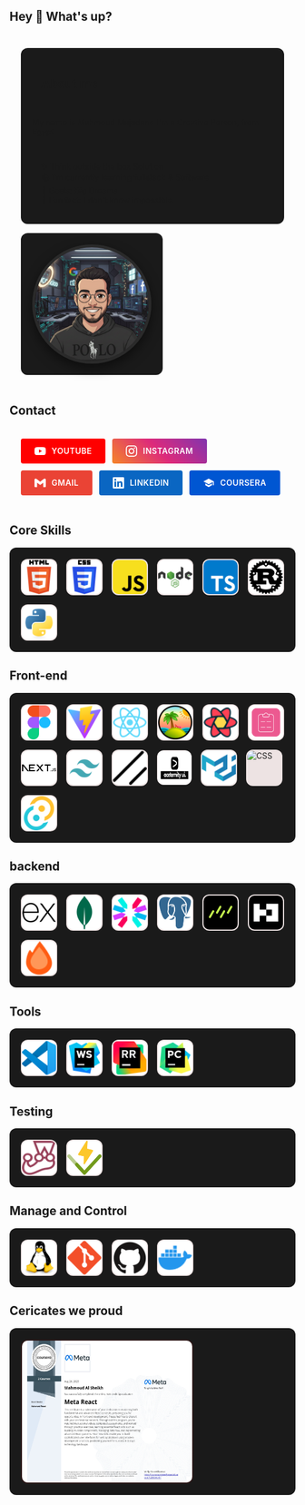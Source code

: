 ## Hey 👋 What's up?


###

<div style="display: flex; gap: 16px; align-items: center; padding: 20px; border-radius: 12px; flex-wrap: wrap; flex-direction: row;
">

<div style="display: flex; gap: 16px; align-items: center; padding: 20px; background-color: #1a1a1a; border-radius: 12px; flex-wrap: wrap;max-width: 600px;">



###

<h2 align="left">About me</h2>

<p align="left">My name is Mahmoud Majedand I'm a Creative Person, from Egypt</p>

###

<p align="left">✨ Think outside the box Solution <br>📚 I'm currently learning fullstack & Software <br>🎯 Goals: Big Dreams<br>🎲 Fun fact: I don't know impossible</p>

###

###


###



</div>
<div style="display: flex; gap: 16px; align-items: center; padding: 20px; background-color: #1a1a1a; border-radius: 12px; flex-wrap: wrap;">

<img src="./images/profile.png" alt="Profile" style="width: 200px; height: 200px; border-radius: 50%; object-fit: cover; border: 5px solid #2a2a2a; box-shadow: 0 8px 20px rgba(0,0,0,0.5);">

</div>

</div>






## Contact
<div style="display: flex; gap: 12px; padding: 20px; ; flex-wrap: wrap;max-width: 800px;">
  
  <a href="" target="_blank" style="text-decoration: none;">
    <div style="display: flex; align-items: center; gap: 10px; background-color: #FF0000; padding: 12px 24px; border-radius: 4px; transition: opacity 0.3s; cursor: pointer;" >
      <svg style="width: 20px; height: 20px; fill: white;" viewBox="0 0 24 24"><path d="M23.498 6.186a3.016 3.016 0 0 0-2.122-2.136C19.505 3.545 12 3.545 12 3.545s-7.505 0-9.377.505A3.017 3.017 0 0 0 .502 6.186C0 8.07 0 12 0 12s0 3.93.502 5.814a3.016 3.016 0 0 0 2.122 2.136c1.871.505 9.376.505 9.376.505s7.505 0 9.377-.505a3.015 3.015 0 0 0 2.122-2.136C24 15.93 24 12 24 12s0-3.93-.502-5.814zM9.545 15.568V8.432L15.818 12l-6.273 3.568z"/></svg>
      <span style="color: white; font-weight: 600; font-size: 14px; letter-spacing: 0.5px;">YOUTUBE</span>
    </div>
  </a>
  
  <a href="" target="_blank" style="text-decoration: none;">
    <div style="display: flex; align-items: center; gap: 10px; background: linear-gradient(45deg, #F58529, #DD2A7B, #8134AF); padding: 12px 24px; border-radius: 4px; transition: opacity 0.3s; cursor: pointer;" >
      <svg style="width: 20px; height: 20px; fill: white;" viewBox="0 0 24 24"><path d="M12 2.163c3.204 0 3.584.012 4.85.07 3.252.148 4.771 1.691 4.919 4.919.058 1.265.069 1.645.069 4.849 0 3.205-.012 3.584-.069 4.849-.149 3.225-1.664 4.771-4.919 4.919-1.266.058-1.644.07-4.85.07-3.204 0-3.584-.012-4.849-.07-3.26-.149-4.771-1.699-4.919-4.92-.058-1.265-.07-1.644-.07-4.849 0-3.204.013-3.583.07-4.849.149-3.227 1.664-4.771 4.919-4.919 1.266-.057 1.645-.069 4.849-.069zm0-2.163c-3.259 0-3.667.014-4.947.072-4.358.2-6.78 2.618-6.98 6.98-.059 1.281-.073 1.689-.073 4.948 0 3.259.014 3.668.072 4.948.2 4.358 2.618 6.78 6.98 6.98 1.281.058 1.689.072 4.948.072 3.259 0 3.668-.014 4.948-.072 4.354-.2 6.782-2.618 6.979-6.98.059-1.28.073-1.689.073-4.948 0-3.259-.014-3.667-.072-4.947-.196-4.354-2.617-6.78-6.979-6.98-1.281-.059-1.69-.073-4.949-.073zm0 5.838c-3.403 0-6.162 2.759-6.162 6.162s2.759 6.163 6.162 6.163 6.162-2.759 6.162-6.163c0-3.403-2.759-6.162-6.162-6.162zm0 10.162c-2.209 0-4-1.79-4-4 0-2.209 1.791-4 4-4s4 1.791 4 4c0 2.21-1.791 4-4 4zm6.406-11.845c-.796 0-1.441.645-1.441 1.44s.645 1.44 1.441 1.44c.795 0 1.439-.645 1.439-1.44s-.644-1.44-1.439-1.44z"/></svg>
      <span style="color: white; font-weight: 600; font-size: 14px; letter-spacing: 0.5px;">INSTAGRAM</span>
    </div>
  </a>
  

  
  <a href="mailto:" style="text-decoration: none;">
    <div style="display: flex; align-items: center; gap: 10px; background-color: #EA4335; padding: 12px 24px; border-radius: 4px; transition: opacity 0.3s; cursor: pointer;" >
      <svg style="width: 20px; height: 20px; fill: white;" viewBox="0 0 24 24"><path d="M24 5.457v13.909c0 .904-.732 1.636-1.636 1.636h-3.819V11.73L12 16.64l-6.545-4.91v9.273H1.636A1.636 1.636 0 0 1 0 19.366V5.457c0-2.023 2.309-3.178 3.927-1.964L5.455 4.64 12 9.548l6.545-4.91 1.528-1.145C21.69 2.28 24 3.434 24 5.457z"/></svg>
      <span style="color: white; font-weight: 600; font-size: 14px; letter-spacing: 0.5px;">GMAIL</span>
    </div>
  </a>
  
  <a href="" target="_blank" style="text-decoration: none;">
    <div style="display: flex; align-items: center; gap: 10px; background-color: #0A66C2; padding: 12px 24px; border-radius: 4px; transition: opacity 0.3s; cursor: pointer;" >
      <svg style="width: 20px; height: 20px; fill: white;" viewBox="0 0 24 24"><path d="M20.447 20.452h-3.554v-5.569c0-1.328-.027-3.037-1.852-3.037-1.853 0-2.136 1.445-2.136 2.939v5.667H9.351V9h3.414v1.561h.046c.477-.9 1.637-1.85 3.37-1.85 3.601 0 4.267 2.37 4.267 5.455v6.286zM5.337 7.433c-1.144 0-2.063-.926-2.063-2.065 0-1.138.92-2.063 2.063-2.063 1.14 0 2.064.925 2.064 2.063 0 1.139-.925 2.065-2.064 2.065zm1.782 13.019H3.555V9h3.564v11.452zM22.225 0H1.771C.792 0 0 .774 0 1.729v20.542C0 23.227.792 24 1.771 24h20.451C23.2 24 24 23.227 24 22.271V1.729C24 .774 23.2 0 22.222 0h.003z"/></svg>
      <span style="color: white; font-weight: 600; font-size: 14px; letter-spacing: 0.5px;">LINKEDIN</span>
    </div>
  </a>
  <a href="https://www.coursera.org/user/yourprofile" target="_blank" style="text-decoration: none;">
  <div style="display: flex; align-items: center; gap: 10px; background-color: #0056D2; padding: 12px 24px; border-radius: 4px; transition: opacity 0.3s; cursor: pointer;" onmouseover="this.style.opacity='0.9'" onmouseout="this.style.opacity='1'">
    <svg style="width: 20px; height: 20px; fill: white;" viewBox="0 0 24 24"><path d="M12 3L1 9l11 6 9-4.91V17h2V9M5 13.18v4L12 21l7-3.82v-4L12 17l-7-3.82z"/></svg>
    <span style="color: white; font-weight: 600; font-size: 14px; letter-spacing: 0.5px;">COURSERA</span>
  </div>
</a>
</div>

## Core Skills

<div style="display: flex; gap: 16px; align-items: center; padding: 20px; background-color: #1a1a1a; border-radius: 12px; flex-wrap: wrap;max-width: 800px;">
  <img src="./images/html-5-svgrepo-com.svg" 
  style="width: 60px; height: 60px; border-radius: 12px;background:rgba(237, 227, 227, 1);padding:2px;" 
  alt="CSS"
  >
  <img src="./images/css-3-svgrepo-com.svg" 
  style="width: 60px; height: 60px; border-radius: 12px;background:rgba(237, 227, 227, 1);padding:2px;"
  alt="CSS"
  >
  <img src="./images/javascript-svgrepo-com.svg" 
  style="width: 60px; height: 60px; border-radius: 12px;background:rgba(237, 227, 227, 1);padding:2px;" 
  alt="CSS"
  >
  <img src="./images/nodejs-1-logo-svgrepo-com.svg" 
  style="width: 60px; height: 60px; border-radius: 12px;background:rgba(237, 227, 227, 1);padding:2px;" 
  alt="CSS"
  >
  <img src="./images/typescript-icon-svgrepo-com.svg" 
  style="width: 60px; height: 60px; border-radius: 12px;background:rgba(237, 227, 227, 1);padding:2px;" 
  alt="CSS"
  >
  <img src="./images/Rust.svg" 
  style="width: 60px; height: 60px; border-radius: 12px;background:rgba(237, 227, 227, 1);padding:2px;" 
  alt="CSS"
  >
  <img src="./images/Python.svg" 
  style="width: 60px; height: 60px; border-radius: 12px;background:rgba(237, 227, 227, 1);padding:2px;" 
  alt="CSS"
  >


</div>

## Front-end

<div style="display: flex; gap: 16px; align-items: center; padding: 20px; background-color: #1a1a1a; border-radius: 12px; flex-wrap: wrap;max-width: 800px;">
  <img src="./images/figma-logo_svgstack_com_28291761721278.svg" 
  style="width: 60px; height: 60px; border-radius: 12px;background:rgba(237, 227, 227, 1);padding:2px;" 
  alt="Figma"
  >
  <img src="./images/Vite.js.svg" 
  style="width: 60px; height: 60px; border-radius: 12px;background:rgba(237, 227, 227, 1);padding:2px;" 
  alt="Figma"
  >
  <img src="./images/React.svg" 
  style="width: 60px; height: 60px; border-radius: 12px;background:rgba(237, 227, 227, 1);padding:2px;" 
  alt="CSS"
  >
  <img src="./images/tanstack.svg" 
  style="width: 60px; height: 60px; border-radius: 12px;background:rgba(237, 227, 227, 1);padding:2px;" 
  alt="Figma"
  >
  <img src="./images/React-Query-Icon--Streamline-Svg-Logos.svg" 
  style="width: 60px; height: 60px; border-radius: 12px;background:rgba(237, 227, 227, 1);padding:2px;" 
  alt="Figma"
  >
  <img src="./images/react-hook-form-logo-only.svg" 
  style="width: 60px; height: 60px; border-radius: 12px;background:rgba(237, 227, 227, 1);padding:2px;" 
  alt="Figma"
  >
  <img src="./images/nextjs-logo_svgstack_com_28891761721243.svg" 
  style="width: 60px; height: 60px; border-radius: 12px;background:rgba(237, 227, 227, 1);padding:2px;" 
  alt="CSS"
  >
  <img src="./images/tailwind-svgrepo-com.svg" 
  style="width: 60px; height: 60px; border-radius: 12px;background:rgba(237, 227, 227, 1);padding:2px;" 
  alt="CSS"
  >
  <img src="./images/Shadcnui--Streamline-Simple-Icons.svg" 
  style="width: 60px; height: 60px; border-radius: 12px;background:rgba(237, 227, 227, 1);padding:2px;" 
  alt="CSS"
  >
  <img src="./images/acentery.jpg" 
  style="width: 60px; height: 60px; border-radius: 12px;background:rgba(237, 227, 227, 1);padding:0.5px;" 
  alt="CSS"
  >
  <img src="./images/Material UI.svg" 
  style="width: 60px; height: 60px; border-radius: 12px;background:rgba(237, 227, 227, 1);padding:2px;" 
  alt="CSS"
  >
  <img src="./images" 
  style="width: 60px; height: 60px; border-radius: 12px;background:rgba(237, 227, 227, 1);padding:2px;" 
  alt="CSS"
  >
  <img src="./images/Tauri.svg" 
  style="width: 60px; height: 60px; border-radius: 12px;background:rgba(237, 227, 227, 1);padding:2px;" 
  alt="CSS"
  >

</div>



## backend

<div style="display: flex; gap: 16px; align-items: center; padding: 20px; background-color: #1a1a1a; border-radius: 12px; flex-wrap: wrap;max-width: 800px;">
  <img src="./images/Express.svg" 
  style="width: 60px; height: 60px; border-radius: 12px;background:rgba(237, 227, 227, 1);padding:2px;" 
  alt="CSS"
  >
  <img src="./images/mongodb-icon.svg" 
  style="width: 60px; height: 60px; border-radius: 12px;background:rgba(237, 227, 227, 1);padding:2px;" 
  alt="CSS"
  >
  <img src="./images/json-web-tokens-jwt-io-seeklogo 2.svg" 
  style="width: 60px; height: 60px; border-radius: 12px;background:rgba(237, 227, 227, 1);padding:2px;" 
  alt="CSS"
  >
  <img src="./images/postgresql-icon.svg" 
  style="width: 60px; height: 60px; border-radius: 12px;background:rgba(237, 227, 227, 1);padding:2px;" 
  alt="CSS"
  >
  <img src="./images/drizzel.png" 
  style="width: 60px; height: 60px; border-radius: 12px;background:rgba(237, 227, 227, 1);padding:2px;" 
  alt="CSS"
  >
  <img src="./images/better-auth_light.svg" 
  style="width: 60px; height: 60px; border-radius: 12px;background:rgba(237, 227, 227, 1);padding:2px;" 
  alt="CSS"
  >
  <img src="./images/Hono--Streamline-Svg-Logos.svg" 
  style="width: 60px; height: 60px; border-radius: 12px;background:rgba(237, 227, 227, 1);padding:2px;" 
  alt="CSS"
  >

</div>

## Tools

<div style="display: flex; gap: 16px; align-items: center; padding: 20px; background-color: #1a1a1a; border-radius: 12px; flex-wrap: wrap;max-width: 800px;">
  <img src="./images/Visual Studio Code (VS Code).svg" 
  style="width: 60px; height: 60px; border-radius: 12px;background:rgba(237, 227, 227, 1);padding:2px;" 
  alt="Figma"
  >
  <img src="./images/WebStorm.svg" 
  style="width: 60px; height: 60px; border-radius: 12px;background:rgba(237, 227, 227, 1);padding:2px;" 
  alt="Figma"
  >
  <img src="./images/rustrover-ide-icon.svg" 
  style="width: 60px; height: 60px; border-radius: 12px;background:rgba(237, 227, 227, 1);padding:2px;" 
  alt="Figma"
  >
  <img src="./images/PyCharm.svg" 
  style="width: 60px; height: 60px; border-radius: 12px;background:rgba(237, 227, 227, 1);padding:2px;" 
  alt="Figma"
  >
  </div>

## Testing

<div style="display: flex; gap: 16px; align-items: center; padding: 20px; background-color: #1a1a1a; border-radius: 12px; flex-wrap: wrap;max-width: 800px;">
  <img src="./images/Jest.svg" 
  style="width: 60px; height: 60px; border-radius: 12px;background:rgba(237, 227, 227, 1);padding:2px;" 
  alt="Figma"
  >
  <img src="./images/vitest-seeklogo.svg" 
  style="width: 60px; height: 60px; border-radius: 12px;background:rgba(237, 227, 227, 1);padding:2px;" 
  alt="Figma"
  >
</div>


## Manage and Control

<div style="display: flex; gap: 16px; align-items: center; padding: 20px; background-color: #1a1a1a; border-radius: 12px; flex-wrap: wrap;max-width: 800px;">
  <img src="./images/Linux.svg" 
  style="width: 60px; height: 60px; border-radius: 12px;background:rgba(237, 227, 227, 1);padding:2px;" 
  alt="Figma"
  >
  <img src="./images/Git.svg" 
  style="width: 60px; height: 60px; border-radius: 12px;background:rgba(237, 227, 227, 1);padding:2px;" 
  alt="Figma"
  >
  <img src="./images/GitHub.svg" 
  style="width: 60px; height: 60px; border-radius: 12px;background:rgba(237, 227, 227, 1);padding:2px;" 
  alt="Figma"
  >
  <img src="./images/Docker-Icon--Streamline-Svg-Logos.svg" 
  style="width: 60px; height: 60px; border-radius: 12px;background:rgba(237, 227, 227, 1);padding:2px;" 
  alt="Figma"
  >
</div>

## Cericates we proud
<div style="display: flex; gap: 16px; align-items: center; padding: 20px; background-color: #1a1a1a; border-radius: 12px; flex-wrap: wrap;">
  <link href="https://www.coursera.org/account/accomplishments/specialization/LTLZOSS1L1E1">
  <img src="./certificates/Coursera LTLZOSS1L1E1 (2)_page-0001.jpg" 
  style="width: 300px; height: 250px; border-radius: 12px;background:rgba(41, 21, 21, 1);padding:2px;" 
  alt="Figma"
  >
  </link>
</div>




